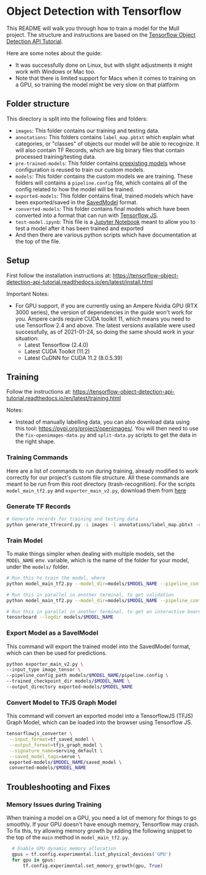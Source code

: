 # Object Detection with Tensorflow

This README will walk you through how to train a model for the Mull project. The structure and instructions are based on the [Tensorflow Object Detection API Tutorial](https://tensorflow-object-detection-api-tutorial.readthedocs.io/en/latest/index.html).

Here are some notes about the guide:

- It was successfully done on Linux, but with slight adjustments it might work with Windows or Mac too.
- Note that there is limited support for Macs when it comes to training on a GPU, so training the model might be very slow on that platform

## Folder structure

This directory is split into the following files and folders:

- `images`: This folder contains our training and testing data.
- `annotations`: This folders contains `label_map.pbtxt` which explain what categories, or "classes" of objects our model will be able to recognize. It will also contain TF Records, which are big binary files that contain processed training/testing data.
- `pre-trained-models`: This folder contains [preexisting models](https://github.com/tensorflow/models/blob/master/research/object_detection/g3doc/tf2_detection_zoo.md) whose configuration is reused to train our custom models.
- `models`: This folder contains the custom models we are training. These folders will contains a `pipeline.config` file, which contains all of the config related to how the model will be trained.
- `exported-models`: This folder contains final, trained models which have been exported/saved in the [SavedModel](https://www.tensorflow.org/guide/saved_model) format.
- `converted-models`: This folder contains final models which have been converted into a format that can run with [Tensorflow JS](https://www.tensorflow.org/js).
- `test-model.ipynb`: This file is a [Jupyter Notebook](https://jupyter.org/) meant to allow you to test a model after it has been trained and exported
- And then there are various python scripts which have documentation at the top of the file.

## Setup

First follow the installation instructions at: <https://tensorflow-object-detection-api-tutorial.readthedocs.io/en/latest/install.html>

Important Notes:

- For GPU support, if you are currently using an Ampere Nvidia GPU (RTX 3000 series), the version of dependencies in the guide won't work for you. Ampere cards require CUDA toolkit 11, which means you need to use Tensorflow 2.4 and above. The latest versions available were used successfully, as of 2021-01-24, so doing the same should work in your situation:
  - Latest Tensorflow (2.4.0)
  - Latest CUDA Toolkit (11.2)
  - Latest CuDNN for CUDA 11.2 (8.0.5.39)

## Training

Follow the instructions at: <https://tensorflow-object-detection-api-tutorial.readthedocs.io/en/latest/training.html>

Notes:

- Instead of manually labelling data, you can also download data using this tool: <https://pypi.org/project/openimages/>. You will then need to use the `fix-openimages-data.py` and `split-data.py` scripts to get the data in the right shape.

### Training Commands

Here are a list of commands to run during training, already modified to work correctly for our project's custom file structure. All these commands are meant to be run from this root directory (trash-recognition). For the scripts `model_main_tf2.py` and `exporter_main_v2.py`, download them from [here](https://github.com/tensorflow/models/tree/master/research/object_detection)

### Generate TF Records

```bash
# Generate records for training and testing data
python generate_tfrecord.py -i images -l annotations/label_map.pbtxt -o annotations
```

### Train Model

To make things simpler when dealing with multiple models, set the `MODEL_NAME` env. variable, which is the name of the folder for your model, under the `models/` folder.

```bash
# Run this to train the model, where
python model_main_tf2.py --model_dir=models/$MODEL_NAME --pipeline_config_path=models/$MODEL_NAME/pipeline.config

# Run this in parallel in another terminal, to get validation
python model_main_tf2.py --model_dir=models/$MODEL_NAME --pipeline_config_path=models/$MODEL_NAME/pipeline.config --checkpoint_dir=models/$MODEL_NAME

# Run this in parallel in another terminal, to get an interactive board to monitor training.
tensorboard --logdir models/$MODEL_NAME
```

### Export Model as a SavelModel

This command will export the trained model into the SavedModel format, which can then be used for predictions.

```bash
python exporter_main_v2.py \
--input_type image_tensor \
--pipeline_config_path models/$MODEL_NAME/pipeline.config \
--trained_checkpoint_dir models/$MODEL_NAME \
--output_directory exported-models/$MODEL_NAME
```

### Convert Model to TFJS Graph Model

This command will convert an exported model into a TensorflowJS (TFJS) Graph Model, which can be loaded into the browser using Tensorflow JS.

```bash
tensorflowjs_converter \
 --input_format=tf_saved_model \
 --output_format=tfjs_graph_model \
 --signature_name=serving_default \
 --saved_model_tags=serve \
 exported-models/$MODEL_NAME/saved_model \
 converted-models/$MODEL_NAME
```

## Troubleshooting and Fixes

### Memory Issues during Training

When training a model on a GPU, you need a lot of memory for things to go smoothly. If your GPU doesn't have enough memory, Tensorflow may crash. To fix this, try allowing memory growth by adding the following snippet to the top of the `main` method in `model_main_tf2.py`.

```python
  # Enable GPU dynamic memory allocation
  gpus = tf.config.experimental.list_physical_devices('GPU')
  for gpu in gpus:
      tf.config.experimental.set_memory_growth(gpu, True)
```

